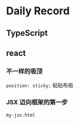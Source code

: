 # Daily Record

## TypeScript

## react

### 不一样的吸顶

`position: sticky;` 粘贴布局

### JSX 迈向框架的第一步

`my-jsx.html`
